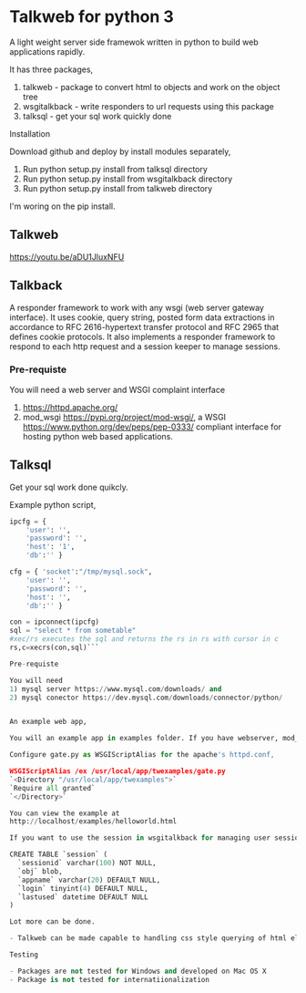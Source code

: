 # Talkweb for python 3

A light weight server side framewok written in python to build web applications rapidly. 

It has three packages,
1) talkweb - package to convert html to objects and work on the object tree
2) wsgitalkback - write responders to url requests using this package
3) talksql - get your sql work quickly done

Installation

Download github and deploy by install modules separately,
1) Run python setup.py install from talksql directory
2) Run python setup.py install from wsgitalkback directory
3) Run python setup.py install from talkweb directory

I'm woring on the pip install.

## Talkweb
 
https://youtu.be/aDU1JluxNFU

## Talkback 

A responder framework to work with any wsgi (web server gateway interface). It uses cookie, query string, posted form data extractions in accordance to RFC 2616-hypertext transfer protocol and RFC 2965 that defines cookie protocols. It also implements a responder framework to respond to each http request and a session keeper to manage sessions.

### Pre-requiste 

You will need a web server and WSGI complaint interface
1)  https://httpd.apache.org/ 
2)  mod_wsgi https://pypi.org/project/mod-wsgi/, a WSGI https://www.python.org/dev/peps/pep-0333/ compliant interface for hosting python web based applications.

## Talksql

Get your sql work done quikcly. 

Example python script,

```python
ipcfg = {
    'user': '',
    'password': '',
    'host': '1',
    'db':'' }

cfg = { 'socket':"/tmp/mysql.sock",
    'user': '',
    'password': '',
    'host': '',
    'db':'' }

con = ipconnect(ipcfg)
sql = "select * from sometable"
#xec/rs executes the sql and returns the rs in rs with cursor in c  
rs,c=xecrs(con,sql)```

Pre-requiste

You will need 
1) mysql server https://www.mysql.com/downloads/ and 
2) mysql conector https://dev.mysql.com/downloads/connector/python/


An example web app,

You will an example app in examples folder. If you have webserver, mod_wsgi, mysql server, mysql connector and installed three packages talkweb, wsgitalkback and talksql, you can deploy the examples app. Just run the deploy shell script in examples folder

Configure gate.py as WSGIScriptAlias for the apache's httpd.conf,

WSGIScriptAlias /ex /usr/local/app/twexamples/gate.py
`<Directory "/usr/local/app/twexamples">`
`Require all granted`
`</Directory>`

You can view the example at
http://localhost/examples/helloworld.html

If you want to use the session in wsgitalkback for managing user sessions, you will need a table in your database for storing user sessions, schema is given below.

CREATE TABLE `session` (
  `sessionid` varchar(100) NOT NULL,
  `obj` blob,
  `appname` varchar(20) DEFAULT NULL,
  `login` tinyint(4) DEFAULT NULL,
  `lastused` datetime DEFAULT NULL
)

Lot more can be done.

- Talkweb can be made capable to handling css style querying of html elements like document.queryselector()

Testing

- Packages are not tested for Windows and developed on Mac OS X
- Package is not tested for internatiionalization

